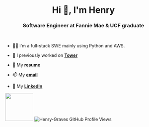 <h1 align="center">Hi 👋, I'm Henry</h1>
<h3 align="center">Software Engineer at Fannie Mae & UCF graduate</h3>
<br>

- 👨‍💻 I'm a full-stack SWE mainly using Python and AWS.

- 🔭 I previously worked on **[Tower](https://github.com/ucf-tower-app)**

- 📄 My **[resume](https://henrygraves.me/resume.pdf)**

- 📫 My **[email](mailto:henrywgraves11@gmail.com)**

- 🤝 My **[LinkedIn](https://www.linkedin.com/in/henrygraves/)**

<img height="90px" src="https://github-profile-trophy.vercel.app/?username=Henry-Graves&theme=dracula&title=Commit,PullRequest,Repositories,Issues,Stars">
<img src="https://komarev.com/ghpvc/?username=Henry-Graves&label=Profile%20views&color=68bcfd&style=flat" alt="Henry-Graves GitHub Profile Views" />
